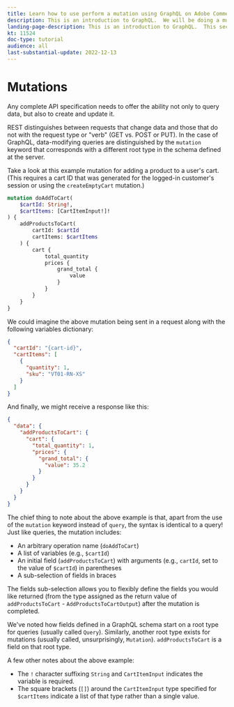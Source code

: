 ```yaml
---
title: Learn how to use perform a mutation using GraphQL on Adobe Commerce and Magento Open Source
description: This is an introduction to GraphQL.  We will be doing a mutation using POST calls for Adobe Commerce and Magento Open source
landing-page-description: This is an introduction to GraphQL.  This section we show you how to perform your first mutation to an Adobe Commerce and Magento Open Source project.
kt: 11524
doc-type: tutorial
audience: all
last-substantial-update: 2022-12-13
---
```

# Mutations

Any complete API specification needs to offer the ability not only to query data, but also to create and update it. 

REST distinguishes between requests that change data and those that do not with the request type or "verb" (GET vs. POST or PUT).
In the case of GraphQL, data-modifying queries are distinguished by the `mutation` keyword that corresponds with a different 
root type in the schema defined at the server.

Take a look at this example mutation for adding a product to a user's cart. (This requires a cart ID that was generated
for the logged-in customer's session or using the `createEmptyCart` mutation.)

```graphql
mutation doAddToCart(
    $cartId: String!,
    $cartItems: [CartItemInput!]!
) {
    addProductsToCart(
        cartId: $cartId
        cartItems: $cartItems
    ) {
        cart {
            total_quantity
            prices {
                grand_total {
                    value
                }
            }
        }
    }
}
```

We could imagine the above mutation being sent in a request along with the following variables dictionary:

```json
{
  "cartId": "{cart-id}",
  "cartItems": [
    {
      "quantity": 1,
      "sku": "VT01-RN-XS"
    }
  ]
}
```

And finally, we might receive a response like this:

```json
{
  "data": {
    "addProductsToCart": {
      "cart": {
        "total_quantity": 1,
        "prices": {
          "grand_total": {
            "value": 35.2
          }
        }
      }
    }
  }
}
```

The chief thing to note about the above example is that, apart from the use of the `mutation` keyword instead of `query`,
the syntax is identical to a query! Just like queries, the mutation includes:

* An arbitrary operation name (`doAddToCart`)
* A list of variables (e.g., `$cartId`)
* An initial field (`addProductsToCart`) with arguments (e.g., `cartId`, set to the value of `$cartId`) in parentheses
* A sub-selection of fields in braces

The fields sub-selection allows you to flexibly define the fields you would like returned (from the type assigned as the
return value of `addProductsToCart` - `AddProductsToCartOutput`) after the mutation is completed. 

We've noted how fields defined in a GraphQL schema start on a root type for queries (usually called `Query`). Similarly,
another root type exists for mutations (usually called, unsurprisingly, `Mutation`). `addProductsToCart` is a field
on that root type.

A few other notes about the above example:

* The `!` character suffixing `String` and `CartItemInput` indicates the variable is required.
* The square brackets (`[]`) around the `CartItemInput` type specified for `$cartItems` indicate a list
  of that type rather than a single value.
